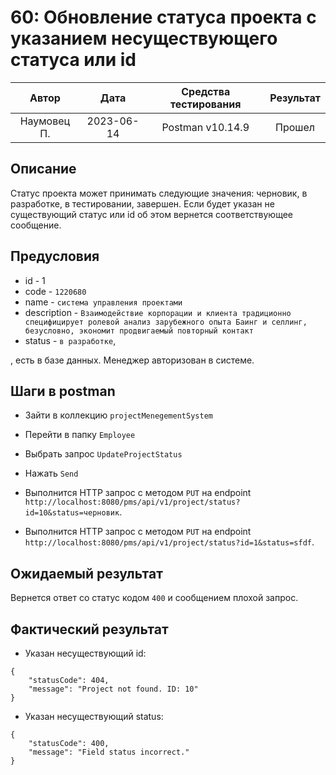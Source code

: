 # 60: Обновление статуса проекта с указанием несуществующего статуса или id

|    Автор    |    Дата    | Средства тестирования | Результат |
|:-----------:|:----------:|:---------------------:|:---------:|
| Наумовец П. | 2023-06-14 |   Postman v10.14.9    |  Прошел   |

## Описание

Статус проекта может принимать следующие значения: черновик, в разработке, в тестировании, завершен. Если будет указан
не существующий статус или id об этом вернется соответствующее сообщение.

## Предусловия

* id - 1
* code - `1220680`
* name - `система управления проектами`
* description - `Взаимодействие корпорации и клиента традиционно специфицирует ролевой анализ зарубежного опыта Баинг и селлинг, безусловно, экономит продвигаемый повторный контакт`
* status - `в разработке`,

, есть в базе данных. Менеджер авторизован в системе.

## Шаги в postman

* Зайти в коллекцию `projectMenegementSystem`
* Перейти в папку `Employee`
* Выбрать запрос `UpdateProjectStatus`
* Нажать `Send`

* Выполнится HTTP запрос с методом `PUT` на endpoint `http://localhost:8080/pms/api/v1/project/status?id=10&status=черновик`. 
* Выполнится HTTP запрос с методом `PUT` на endpoint `http://localhost:8080/pms/api/v1/project/status?id=1&status=sfdf`.

## Ожидаемый результат

Вернется ответ со статус кодом `400` и сообщением плохой запрос.

## Фактический результат

* Указан несуществующий id:

```
{
    "statusCode": 404,
    "message": "Project not found. ID: 10"
}
```

* Указан несуществующий status:

```
{
    "statusCode": 400,
    "message": "Field status incorrect."
}
```
